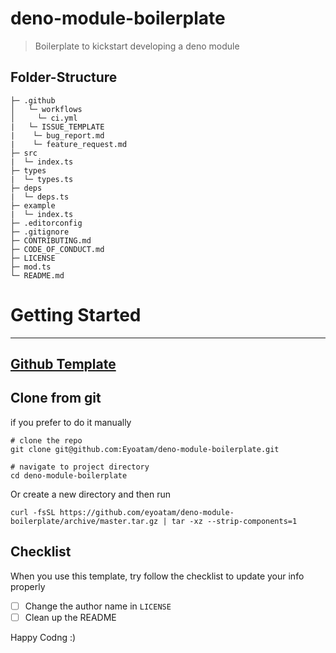 # deno-module-boilerplate

> Boilerplate to kickstart developing a deno module

## Folder-Structure

```
├─ .github
│   └─ workflows
│     └─ ci.yml
|   └─ ISSUE_TEMPLATE
|    └─ bug_report.md
|    └─ feature_request.md
├─ src
|  └─ index.ts
├─ types
|  └─ types.ts
├─ deps
|  └─ deps.ts
├─ example
|  └─ index.ts
├─ .editorconfig
├─ .gitignore
├─ CONTRIBUTING.md
├─ CODE_OF_CONDUCT.md
├─ LICENSE
├─ mod.ts
└─ README.md
```

# Getting Started

<hr/>

## [Github Template](https://github.com/eyoatam/deno-module-boilerplate/generate)

## Clone from git

if you prefer to do it manually

```
# clone the repo
git clone git@github.com:Eyoatam/deno-module-boilerplate.git

# navigate to project directory
cd deno-module-boilerplate
```

Or create a new directory and then run

```
curl -fsSL https://github.com/eyoatam/deno-module-boilerplate/archive/master.tar.gz | tar -xz --strip-components=1
```

## Checklist

When you use this template, try follow the checklist to update your info properly

- [ ] Change the author name in `LICENSE`
- [ ] Clean up the README

Happy Codng :)
